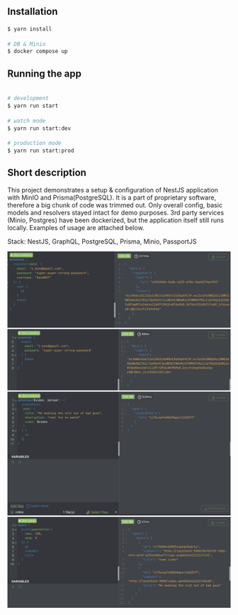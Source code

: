 ## Installation

```bash
$ yarn install

# DB & Minio
$ docker compose up
```

## Running the app

```bash

# development
$ yarn run start

# watch mode
$ yarn run start:dev

# production mode
$ yarn run start:prod
```

## Short description

This project demonstrates a setup & configuration of NestJS application with MinIO and Prisma(PostgreSQL). It is a part of proprietary software, therefore a big chunk of code was trimmed out. Only overall config, basic models and resolvers stayed intact for demo purposes. 3rd party services (Minio, Postgres) have been dockerized, but the application itself still runs locally. Examples of usage are attached below.

Stack:
NestJS, GraphQL, PostgreSQL, Prisma, Minio, PassportJS

![Register](demo/register.png?raw=true 'Register')
![Login](demo/login.png?raw=true 'Login')
![CreatePost](demo/createPost.png?raw=true 'CreatePost')
![Posts](demo/posts.png?raw=true 'Posts')
